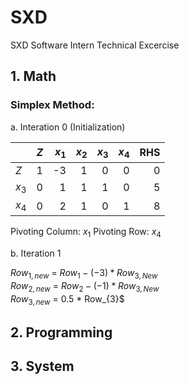 # SXD
SXD Software Intern Technical Excercise


## 1. Math

### Simplex Method:

a. Interation 0 (Initialization)

|       |  $Z$  | $x_1$ | $x_2$ | $x_3$ | $x_4$ |  RHS  |
| ----- |:-----:| -----:| -----:| -----:| -----:| -----:|
|  $Z$  |   1   |   -3  |   1   |   0   |   0   |   0   |
| $x_3$ |   0   |   1   |   1   |   1   |   0   |   5   |
| $x_4$ |   0   |   2   |   1   |   0   |   1   |   8   |

Pivoting Column: $x_1$
Pivoting Row: $x_4$

b. Iteration 1

$Row_{1,new}$ = $Row_1 -(-3) * Row_{3,New}$ <br> 
$Row_{2,new}$ = $Row_2 -(-1) * Row_{3,New}$ <br>
$Row_{3,new}$ = 0.5 * Row_{3}$ <br>



## 2. Programming

## 3. System
